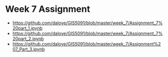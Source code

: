 # Week 7 Assignment

* https://github.com/daloye/GIS5091/blob/master/week_7/Assignment_7%20part_1.ipynb
* https://github.com/daloye/GIS5091/blob/master/week_7/Assignment_7%20part_2.ipynb
* https://github.com/daloye/GIS5091/blob/master/week_7/Assignment%207_Part_3.ipynb